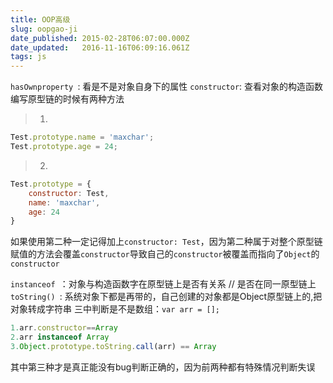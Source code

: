 ```yaml
---
title: OOP高级
slug: oopgao-ji
date_published: 2015-02-28T06:07:00.000Z
date_updated:   2016-11-16T06:09:16.061Z
tags: js
---
```


`hasOwnproperty `: 看是不是对象自身下的属性
`constructor`: 查看对象的构造函数
编写原型链的时候有两种方法

> 1.

```js
Test.prototype.name = 'maxchar';
Test.prototype.age = 24;
```
> 2.

```js
Test.prototype = {
    constructor: Test,
    name: 'maxchar',
    age: 24
}
```
如果使用第二种一定记得加上`constructor: Test`，因为第二种属于对整个原型链赋值的方法会覆盖`constructor`导致自己的`constructor`被覆盖而指向了`Object`的`constructor`

`instanceof `：对象与构造函数字在原型链上是否有关系 // 是否在同一原型链上
`toString() `: 系统对象下都是再带的，自己创建的对象都是Object原型链上的,把对象转成字符串
三中判断是不是数组：`var arr = [];`

```js
1.arr.constructor==Array
2.arr instanceof Array
3.Object.prototype.toString.call(arr) == Array
```
其中第三种才是真正能没有bug判断正确的，因为前两种都有特殊情况判断失误
